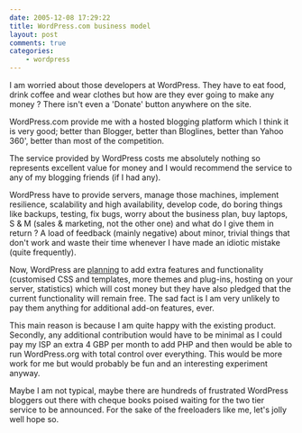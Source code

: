 ```yaml
---
date: 2005-12-08 17:29:22
title: WordPress.com business model
layout: post
comments: true
categories:
    - wordpress
---
```

I am worried about those developers at WordPress. They have to eat food,
drink coffee and wear clothes but how are they ever going to make any
money ? There isn't even a 'Donate' button anywhere on the site.

WordPress.com provide me with a hosted blogging platform which I think
it is very good; better than Blogger, better than Bloglines, better than
Yahoo 360', better than most of the competition.

The service provided by WordPress costs me absolutely nothing so
represents excellent value for money and I would recommend the service
to any of my blogging friends (if I had any).

WordPress have to provide servers, manage those machines, implement
resilience, scalability and high availability, develop code, do boring
things like backups, testing, fix bugs, worry about the business plan,
buy laptops, S & M (sales & marketing, not the other one) and what do I
give them in return ? A load of feedback (mainly negative) about minor,
trivial things that don't work and waste their time whenever I have made
an idiotic mistake (quite frequently).

Now, WordPress are [planning](http://faq.wordpress.com/tag/free/) to add
extra features and functionality (customised CSS and templates, more
themes and plug-ins, hosting on your server, statistics) which will cost
money but they have also pledged that the current functionality will
remain free. The sad fact is I am very unlikely to pay them anything for
additional add-on features, ever.

This main reason is because I am quite happy with the existing product.
Secondly, any additional contribution would have to be minimal as I
could pay my ISP an extra 4 GBP per month to add PHP and then would be
able to run WordPress.org with total control over everything. This would
be more work for me but would probably be fun and an interesting
experiment anyway.

Maybe I am not typical, maybe there are hundreds of frustrated WordPress
bloggers out there with cheque books poised waiting for the two tier
service to be announced. For the sake of the freeloaders like me, let's
jolly well hope so.
